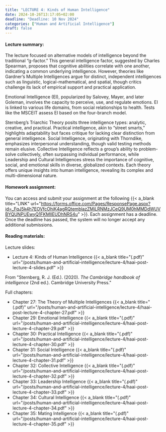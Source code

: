 ```yaml
---
title: "LECTURE 4: Kinds of Human Intelligence"
date: 2024-10-26T13:17:05+02:00
deadline: "Deadline: 10 Nov 2024"
categories: ["Human and Artificial Intelligence"]
draft: false
---
```


#### Lecture summary:

The lecture focused on alternative models of intelligence beyond the traditional “g-factor.” This general intelligence factor, suggested by Charles Spearman, proposes that cognitive abilities correlate with one another, indicating a common underlying intelligence. However, theories like Gardner’s Multiple Intelligences argue for distinct, independent intelligences such as linguistic, logical-mathematical, and spatial, though critics challenge its lack of empirical support and practical application.

Emotional Intelligence (EI), popularized by Salovey, Mayer, and later Goleman, involves the capacity to perceive, use, and regulate emotions. EI is linked to various life domains, from social relationships to health. Tests like the MSCEIT assess EI based on the four-branch model.

Sternberg’s Triarchic Theory posits three intelligence types: analytic, creative, and practical. Practical intelligence, akin to “street smarts,” highlights adaptability but faces critique for lacking clear distinction from general intelligence. Social Intelligence, originating with Thorndike, emphasizes interpersonal understanding, though valid testing methods remain elusive. Collective Intelligence reflects a group’s ability to problem-solve collectively, often surpassing individual performance, while Leadership and Cultural Intelligences stress the importance of cognitive, social, and emotional skills in diverse, globalized contexts. Each theory offers unique insights into human intelligence, revealing its complex and multi-dimensional nature.

#### Homework assignment:

You can access and submit your assignment at the following {{< a_blank title="LINK" url="https://forms.office.com/Pages/ResponsePage.aspx?id=_FqJ5k4h7EOVfcOhjK4agRQtemblazZMjLRNMzJCeQ9UM0hMMDdWUVBYQUNPUEwyQ1FKMllEUDhNRS4u" >}}. Each assignment has a deadline. Once the deadline has passed, the system will no longer accept any additional submissions.

#### Reading materials:

Lecture slides:

* Lecture 4: Kinds of Human Intelligence {{< a_blank title="(.pdf)" url="/posts/human-and-artificial-intelligence/lecture-4/haai-post-lecture-4-slides.pdf" >}}

From "Sternberg, R. J. (Ed.). (2020). *The Cambridge handbook of intelligence* (2nd ed.). Cambridge University Press."

Full chapters:

* Chapter 27: The Theory of Multiple Intelligences {{< a_blank title="(.pdf)" url="/posts/human-and-artificial-intelligence/lecture-4/haai-post-lecture-4-chapter-27.pdf" >}}
* Chapter 29: Emotional Intelligence {{< a_blank title="(.pdf)" url="/posts/human-and-artificial-intelligence/lecture-4/haai-post-lecture-4-chapter-29.pdf" >}}
* Chapter 30: Practical Intelligence {{< a_blank title="(.pdf)" url="/posts/human-and-artificial-intelligence/lecture-4/haai-post-lecture-4-chapter-30.pdf" >}}
* Chapter 31: Social Intelligence {{< a_blank title="(.pdf)" url="/posts/human-and-artificial-intelligence/lecture-4/haai-post-lecture-4-chapter-31.pdf" >}}
* Chapter 32: Collective Intelligence {{< a_blank title="(.pdf)" url="/posts/human-and-artificial-intelligence/lecture-4/haai-post-lecture-4-chapter-32.pdf" >}}
* Chapter 33: Leadership Intelligence {{< a_blank title="(.pdf)" url="/posts/human-and-artificial-intelligence/lecture-4/haai-post-lecture-4-chapter-33.pdf" >}}
* Chapter 34: Cultural Intelligence {{< a_blank title="(.pdf)" url="/posts/human-and-artificial-intelligence/lecture-4/haai-post-lecture-4-chapter-34.pdf" >}}
* Chapter 35: Mating Intelligence {{< a_blank title="(.pdf)" url="/posts/human-and-artificial-intelligence/lecture-4/haai-post-lecture-4-chapter-35.pdf" >}}

<!-- ###### Mandatory:

Haier, R. J., Colom Marañón, R., & Hunt, E. B. (2024). *The science of human intelligence* (2nd ed.). Cambridge University press. {{< a_blank title="(.pdf)" url="https://ibuit-my.sharepoint.com/:b:/g/personal/kirjakovski_ibu_edu_mk/EcEXuBAPDuZGgPqaK9ehxEABHvAfva5S9L5IwSvWRpR5nA?e=K5RopS" >}}

* Chapter 4: Cognitive Models of Intelligence and Information Processing

<!-- Optional:

* Boden, M. A. (2016). *AI: Its nature and future.* Oxford University Press. {{< a_blank title="(.pdf)" url="https://ibuit-my.sharepoint.com/:b:/g/personal/kirjakovski_ibu_edu_mk/EWxTY72ZMS5ErkFPlQ_CMGsB6Ifx3WgcFJuPdPPXGtF6cg?e=wlBo7W" >}} -->
